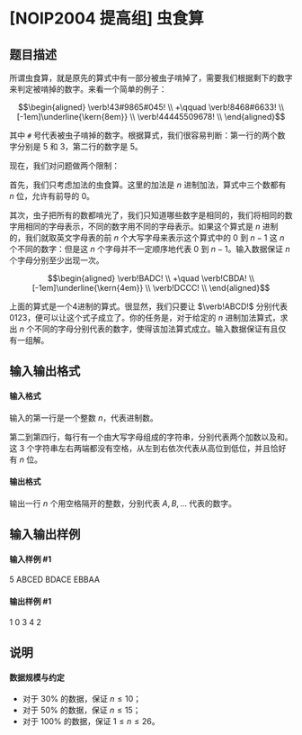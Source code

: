 
# [NOIP2004 提高组] 虫食算
## 题目描述
所谓虫食算，就是原先的算式中有一部分被虫子啃掉了，需要我们根据剩下的数字来判定被啃掉的数字。来看一个简单的例子：

$$\begin{aligned}
 \verb!43#9865#045! \\
+\qquad \verb!8468#6633! \\[-1em]\underline{\kern{8em}} \\
 \verb!44445509678! \\
\end{aligned}$$

其中 `#` 号代表被虫子啃掉的数字。根据算式，我们很容易判断：第一行的两个数字分别是 $5$ 和 $3$，第二行的数字是 $5$。

现在，我们对问题做两个限制：

首先，我们只考虑加法的虫食算。这里的加法是 $n$ 进制加法，算式中三个数都有 $n$ 位，允许有前导的 $0$。

其次，虫子把所有的数都啃光了，我们只知道哪些数字是相同的，我们将相同的数字用相同的字母表示，不同的数字用不同的字母表示。如果这个算式是 $n$ 进制的，我们就取英文字母表的前 $n$ 个大写字母来表示这个算式中的 $0$ 到 $n - 1$ 这 $n$ 个不同的数字：但是这 $n$ 个字母并不一定顺序地代表 $0$ 到 $n-1$。输入数据保证 $n$ 个字母分别至少出现一次。

$$\begin{aligned}
 \verb!BADC! \\
+\quad \verb!CBDA! \\[-1em]\underline{\kern{4em}} \\
 \verb!DCCC! \\
\end{aligned}$$

上面的算式是一个4进制的算式。很显然，我们只要让 $\verb!ABCD!$ 分别代表 $0123$，便可以让这个式子成立了。你的任务是，对于给定的 $n$ 进制加法算式，求出 $n$ 个不同的字母分别代表的数字，使得该加法算式成立。输入数据保证有且仅有一组解。

## 输入输出格式
#### 输入格式

输入的第一行是一个整数 $n$，代表进制数。

第二到第四行，每行有一个由大写字母组成的字符串，分别代表两个加数以及和。这 $3$ 个字符串左右两端都没有空格，从左到右依次代表从高位到低位，并且恰好有 $n$ 位。

#### 输出格式

输出一行 $n$ 个用空格隔开的整数，分别代表 $A,B, \dots$ 代表的数字。

## 输入输出样例
#### 输入样例 #1
5
ABCED
BDACE
EBBAA

#### 输出样例 #1
1 0 3 4 2

## 说明
#### 数据规模与约定

- 对于 $30\%$ 的数据，保证 $n \le 10$；
- 对于 $50\%$ 的数据，保证 $n \le 15$；
- 对于 $100\%$ 的数据，保证 $1 \leq n \leq 26$。
 